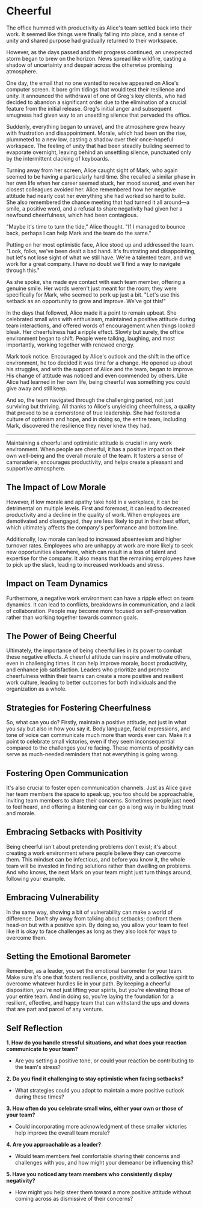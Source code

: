 # Cheerful

The office hummed with productivity as Alice's team settled back into their work. It seemed like things were finally falling into place, and a sense of unity and shared purpose had gradually returned to their workspace.

However, as the days passed and their progress continued, an unexpected storm began to brew on the horizon. News spread like wildfire, casting a shadow of uncertainty and despair across the otherwise promising atmosphere.

One day, the email that no one wanted to receive appeared on Alice's computer screen. It bore grim tidings that would test their resilience and unity. It announced the withdrawal of one of Greg's key clients, who had decided to abandon a significant order due to the elimination of a crucial feature from the initial release. Greg's initial anger and subsequent smugness had given way to an unsettling silence that pervaded the office.

Suddenly, everything began to unravel, and the atmosphere grew heavy with frustration and disappointment. Morale, which had been on the rise, plummeted to a new low, casting a shadow over their once-hopeful workspace. The feeling of unity that had been steadily building seemed to evaporate overnight, leaving behind an unsettling silence, punctuated only by the intermittent clacking of keyboards.

Turning away from her screen, Alice caught sight of Mark, who again seemed to be having a particularly hard time. She recalled a similar phase in her own life when her career seemed stuck, her mood soured, and even her closest colleagues avoided her. Alice remembered how her negative attitude had nearly cost her everything she had worked so hard to build. She also remembered the chance meeting that had turned it all around—a smile, a positive word, and a refusal to share negativity had given her a newfound cheerfulness, which had been contagious.

"Maybe it's time to turn the tide," Alice thought. "If I managed to bounce back, perhaps I can help Mark and the team do the same."

Putting on her most optimistic face, Alice stood up and addressed the team. "Look, folks, we've been dealt a bad hand. It's frustrating and disappointing, but let's not lose sight of what we still have. We're a talented team, and we work for a great company. I have no doubt we'll find a way to navigate through this."

As she spoke, she made eye contact with each team member, offering a genuine smile. Her words weren't just meant for the room; they were specifically for Mark, who seemed to perk up just a bit. "Let's use this setback as an opportunity to grow and improve. We've got this!"

In the days that followed, Alice made it a point to remain upbeat. She celebrated small wins with enthusiasm, maintained a positive attitude during team interactions, and offered words of encouragement when things looked bleak. Her cheerfulness had a ripple effect. Slowly but surely, the office environment began to shift. People were talking, laughing, and most importantly, working together with renewed energy.

Mark took notice. Encouraged by Alice's outlook and the shift in the office environment, he too decided it was time for a change. He opened up about his struggles, and with the support of Alice and the team, began to improve. His change of attitude was noticed and even commended by others. Like Alice had learned in her own life, being cheerful was something you could give away and still keep.

And so, the team navigated through the challenging period, not just surviving but thriving. All thanks to Alice's unyielding cheerfulness, a quality that proved to be a cornerstone of true leadership. She had fostered a culture of optimism and hope, and in doing so, the entire team, including Mark, discovered the resilience they never knew they had.

---

Maintaining a cheerful and optimistic attitude is crucial in any work environment. When people are cheerful, it has a positive impact on their own well-being and the overall morale of the team. It fosters a sense of camaraderie, encourages productivity, and helps create a pleasant and supportive atmosphere.

## The Impact of Low Morale

However, if low morale and apathy take hold in a workplace, it can be detrimental on multiple levels. First and foremost, it can lead to decreased productivity and a decline in the quality of work. When employees are demotivated and disengaged, they are less likely to put in their best effort, which ultimately affects the company's performance and bottom line.

Additionally, low morale can lead to increased absenteeism and higher turnover rates. Employees who are unhappy at work are more likely to seek new opportunities elsewhere, which can result in a loss of talent and expertise for the company. It also means that the remaining employees have to pick up the slack, leading to increased workloads and stress.

## Impact on Team Dynamics

Furthermore, a negative work environment can have a ripple effect on team dynamics. It can lead to conflicts, breakdowns in communication, and a lack of collaboration. People may become more focused on self-preservation rather than working together towards common goals.

## The Power of Being Cheerful

Ultimately, the importance of being cheerful lies in its power to combat these negative effects. A cheerful attitude can inspire and motivate others, even in challenging times. It can help improve morale, boost productivity, and enhance job satisfaction. Leaders who prioritize and promote cheerfulness within their teams can create a more positive and resilient work culture, leading to better outcomes for both individuals and the organization as a whole.

## Strategies for Fostering Cheerfulness

So, what can you do? Firstly, maintain a positive attitude, not just in what you say but also in how you say it. Body language, facial expressions, and tone of voice can communicate much more than words ever can. Make it a point to celebrate small victories, even if they seem inconsequential compared to the challenges you're facing. These moments of positivity can serve as much-needed reminders that not everything is going wrong.

## Fostering Open Communication

It's also crucial to foster open communication channels. Just as Alice gave her team members the space to speak up, you too should be approachable, inviting team members to share their concerns. Sometimes people just need to feel heard, and offering a listening ear can go a long way in building trust and morale.

## Embracing Setbacks with Positivity

Being cheerful isn't about pretending problems don't exist; it's about creating a work environment where people believe they can overcome them. This mindset can be infectious, and before you know it, the whole team will be invested in finding solutions rather than dwelling on problems. And who knows, the next Mark on your team might just turn things around, following your example.

## Embracing Vulnerability

In the same way, showing a bit of vulnerability can make a world of difference. Don't shy away from talking about setbacks; confront them head-on but with a positive spin. By doing so, you allow your team to feel like it is okay to face challenges as long as they also look for ways to overcome them.

## Setting the Emotional Barometer

Remember, as a leader, you set the emotional barometer for your team. Make sure it's one that fosters resilience, positivity, and a collective spirit to overcome whatever hurdles lie in your path. By keeping a cheerful disposition, you're not just lifting your spirits, but you're elevating those of your entire team. And in doing so, you're laying the foundation for a resilient, effective, and happy team that can withstand the ups and downs that are part and parcel of any venture.

## Self Reflection

**1. How do you handle stressful situations, and what does your reaction communicate to your team?**

- Are you setting a positive tone, or could your reaction be contributing to the team's stress?

**2. Do you find it challenging to stay optimistic when facing setbacks?**

- What strategies could you adopt to maintain a more positive outlook during these times?

**3. How often do you celebrate small wins, either your own or those of your team?**

- Could incorporating more acknowledgment of these smaller victories help improve the overall team morale?

**4. Are you approachable as a leader?**

- Would team members feel comfortable sharing their concerns and challenges with you, and how might your demeanor be influencing this?

**5. Have you noticed any team members who consistently display negativity?**

- How might you help steer them toward a more positive attitude without coming across as dismissive of their concerns?
